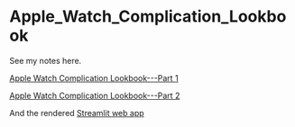 # Apple_Watch_Complication_Lookbook

See my notes here.

[Apple Watch Complication Lookbook---Part 1](https://luomein.medium.com/apple-watch-complication-lookbook-part-1-c9ff688e0ab1)

[Apple Watch Complication Lookbook---Part 2](https://luomein.medium.com/apple-watch-complication-lookbook-part-2-538141dbd3fa)

And the rendered [Streamlit web app](https://share.streamlit.io/luomein/apple_watch_complication_lookbook/main/app.py)

